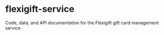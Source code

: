 # flexigift-service
Code, data, and API documentation for the Flexigift gift card management service
